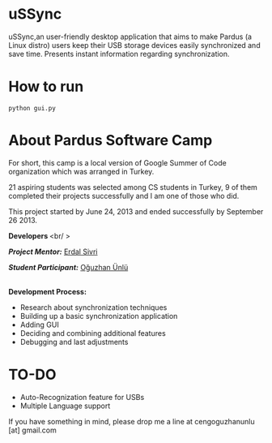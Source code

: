 uSSync
======

uSSync,an user-friendly desktop application that aims to make Pardus (a Linux distro) users keep their USB storage devices easily synchronized and save time. Presents instant information regarding synchronization.

How to run
======

    python gui.py

About Pardus Software Camp
======

For short, this camp is a local version of Google Summer of Code organization which was arranged in Turkey.

21 aspiring students was selected among CS students in Turkey, 9 of them completed their projects successfully and I am one of those who did.

This project started by June 24, 2013 and ended successfully by September 26 2013.

<b> Developers </b><br/ >
<p><b><i>Project Mentor:</i></b> <a href="https://github.com/erdalsivri" target="_blank">Erdal Sivri</a></p>
<p><b><i>Student Participant:</i></b> <a href="https://github.com/blacksimit" target="_blank">Oğuzhan Ünlü</a></p>


<br><b>Development Process:</b><br/>
- Research about synchronization techniques
- Building up a basic synchronization application
- Adding GUI
- Deciding and combining additional features
- Debugging and last adjustments


TO-DO
======
- Auto-Recognization feature for USBs
- Multiple Language support


If you have something in mind, please drop me a line at cengoguzhanunlu [at] gmail.com
